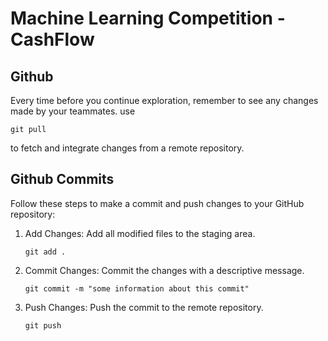 # Machine Learning Competition - CashFlow

## Github 
Every time before you continue exploration, remember to see any changes made by your teammates.
use 

`git pull` 

to fetch and integrate changes from a remote repository.

## Github Commits 
Follow these steps to make a commit and push changes to your GitHub repository:

1. Add Changes: Add all modified files to the staging area.

    `
    git add .
    `

2. Commit Changes: Commit the changes with a descriptive message.

    `git commit -m "some information about this commit"`

3. Push Changes: Push the commit to the remote repository.
   
    `git push`
